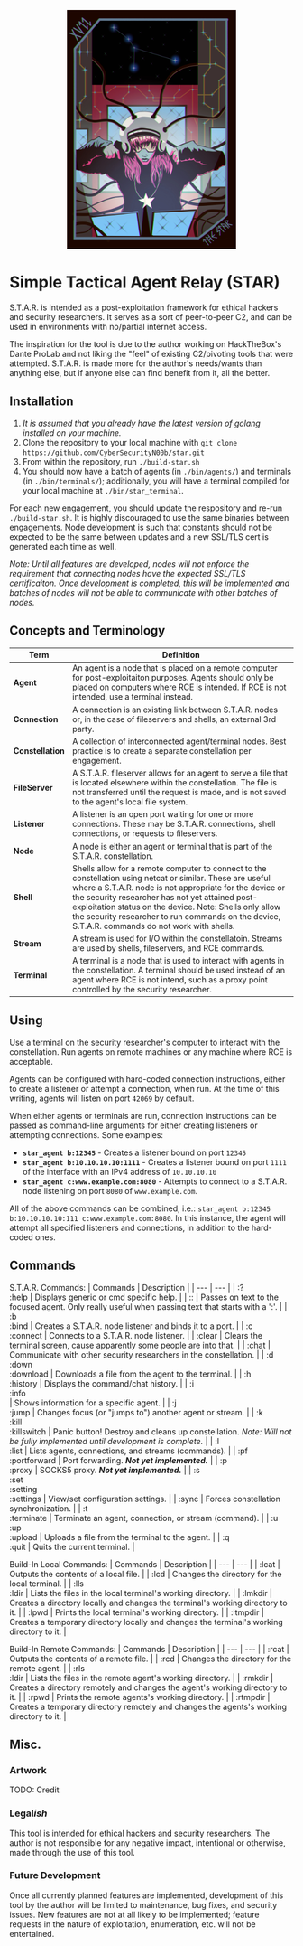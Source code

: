<p align="center"><img src="./_imgs/startarot.jpg" alt="STAR Tarot Card" width="300"/><br/></p>

# **S**imple **T**actical **A**gent **R**elay (**STAR**)

S.T.A.R. is intended as a post-exploitation framework for ethical hackers and security researchers. It serves as a sort of peer-to-peer C2, and can be used in environments with no/partial internet access.

The inspiration for the tool is due to the author working on HackTheBox's Dante ProLab and not liking the "feel" of existing C2/pivoting tools that were attempted. S.T.A.R. is made more for the author's needs/wants than anything else, but if anyone else can find benefit from it, all the better.

## Installation

1. _It is assumed that you already have the latest version of golang installed on your machine._
1. Clone the repository to your local machine with `git clone https://github.com/CyberSecurityN00b/star.git`
1. From within the repository, run `./build-star.sh`
1. You should now have a batch of agents (in `./bin/agents/`) and terminals (in `./bin/terminals/`); additionally, you will have a terminal compiled for your local machine at `./bin/star_terminal`.

For each new engagement, you should update the respository and re-run `./build-star.sh`. It is highly discouraged to use the same binaries between engagements. Node development is such that constants should not be expected to be the same between updates and a new SSL/TLS cert is generated each time as well.

_Note: Until all features are developed, nodes will not enforce the requirement that connecting nodes have the expected SSL/TLS certificaiton. Once development is completed, this will be implemented and batches of nodes will not be able to communicate with other batches of nodes._

## Concepts and Terminology

| Term | Definition |
| --- | --- |
| **Agent** | An agent is a node that is placed on a remote computer for post-exploitaiton purposes. Agents should only be placed on computers where RCE is intended. If RCE is not intended, use a terminal instead. |
| **Connection** | A connection is an existing link between S.T.A.R. nodes or, in the case of fileservers and shells, an external 3rd party. |
| **Constellation** | A collection of interconnected agent/terminal nodes. Best practice is to create a separate constellation per engagement. |
| **FileServer** | A S.T.A.R. fileserver allows for an agent to serve a file that is located elsewhere within the constellation. The file is not transferred until the request is made, and is not saved to the agent's local file system. |
| **Listener** | A listener is an open port waiting for one or more connections. These may be S.T.A.R. connections, shell connections, or requests to fileservers. |
| **Node** | A node is either an agent or terminal that is part of the S.T.A.R. constellation. |
| **Shell** | Shells allow for a remote computer to connect to the constellation using netcat or similar. These are useful where a S.T.A.R. node is not appropriate for the device or the security researcher has not yet attained post-exploitation status on the device. Note: Shells only allow the security researcher to run commands on the device, S.T.A.R. commands do not work with shells. |
| **Stream** | A stream is used for I/O within the constellatoin. Streams are used by shells, fileservers, and RCE commands.  |
| **Terminal** | A terminal is a node that is used to interact with agents in the constellation. A terminal should be used instead of an agent where RCE is not intend, such as a proxy point controlled by the security researcher. |

## Using

Use a terminal on the security researcher's computer to interact with the constellation. Run agents on remote machines or any machine where RCE is acceptable.

Agents can be configured with hard-coded connection instructions, either to create a listener or attempt a connection, when run. At the time of this writing, agents will listen on port `42069` by default.

When either agents or terminals are run, connection instructions can be passed as command-line arguments for either creating listeners or attempting connections. Some examples:
* **`star_agent b:12345`** - Creates a listener bound on port `12345`
* **`star_agent b:10.10.10.10:1111`** - Creates a listener bound on port `1111` of the interface with an IPv4 address of `10.10.10.10`
* **`star_agent c:www.example.com:8080`** - Attempts to connect to a S.T.A.R. node listening on port `8080` of `www.example.com`.

All of the above commands can be combined, i.e.: `star_agent b:12345 b:10.10.10.10:111 c:www.example.com:8080`. In this instance, the agent will attempt all specified listeners and connections, in addition to the hard-coded ones.

## Commands

S.T.A.R. Commands:
| Commands | Description |
| --- | --- |
| :?<br/>:help |  Displays generic or cmd specific help. |
| :: | Passes on text to the focused agent. Only really useful when passing text that starts with a ':'. |
| :b<br/>:bind | Creates a S.T.A.R. node listener and binds it to a port. |
| :c<br/>:connect | Connects to a S.T.A.R. node listener. |
| :clear | Clears the terminal screen, cause apparently some people are into that. |
| :chat | Communicate with other security researchers in the constellation. |
| :d<br/>:down<br/>:download | Downloads a file from the agent to the terminal. |
| :h<br/>:history | Displays the command/chat history. |
| :i<br/>:info<br/> | Shows information for a specific agent. |
| :j<br/>:jump | Changes focus (or "jumps to") another agent or stream. |
| :k<br/>:kill<br/>:killswitch | Panic button! Destroy and cleans up constellation. _Note: Will not be fully implemented until development is complete._ |
| :l<br/>:list | Lists agents, connections, and streams (commands). |
| :pf<br/>:portforward | Port forwarding. _**Not yet implemented.**_ |
| :p<br/>:proxy | SOCKS5 proxy. _**Not yet implemented.**_ |
| :s<br/>:set<br/>:setting<br/>:settings | View/set configuration settings. |
| :sync | Forces constellation synchronization. |
| :t<br/>:terminate | Terminate an agent, connection, or stream (command). |
| :u<br/>:up<br/>:upload | Uploads a file from the terminal to the agent. |
| :q<br/>:quit | Quits the current terminal. |

Build-In Local Commands:
| Commands | Description |
| --- | --- |
| :lcat | Outputs the contents of a local file. |
| :lcd | Changes the directory for the local terminal. |
| :lls<br/>:ldir | Lists the files in the local terminal's working directory. |
| :lmkdir | Creates a directory locally and changes the terminal's working directory to it. |
| :lpwd | Prints the local terminal's working directory. |
| :ltmpdir | Creates a temporary directory locally and changes the terminal's working directory to it. |

Build-In Remote Commands:
| Commands | Description |
| --- | --- |
| :rcat | Outputs the contents of a remote file. |
| :rcd | Changes the directory for the remote agent. |
| :rls<br/>:ldir | Lists the files in the remote agent's working directory. |
| :rmkdir | Creates a directory remotely and changes the agent's working directory to it. |
| :rpwd | Prints the remote agents's working directory. |
| :rtmpdir | Creates a temporary directory remotely and changes the agents's working directory to it. |

## Misc.

### Artwork

TODO: Credit

### Legal*ish*

This tool is intended for ethical hackers and security researchers. The author is not responsible for any negative impact, intentional or otherwise, made through the use of this tool.

### Future Development

Once all currently planned features are implemented, development of this tool by the author will be limited to maintenance, bug fixes, and security issues. New features are not at all likely to be implemented; feature requests in the nature of exploitation, enumeration, etc. will not be entertained.